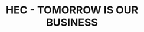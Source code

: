 ---
title: HEC - TOMORROW IS OUR BUSINESS
tags: [ ads, homepage ]
text: Text HEC
video: https://player.vimeo.com/video/800173443?h=5483ab9fdb&badge=0&autopause=0&quality_selector=1&progress_bar=1
image: /assets/img/gif/hec-tomorrow.gif
---